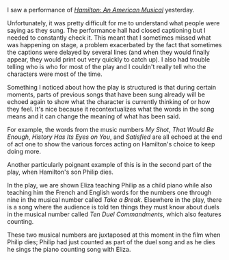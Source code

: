 I saw a performance of _[Hamilton: An American Musical](../notes/hamilton-an-american-musical)_ yesterday.

Unfortunately, it was pretty difficult for me to understand what people were saying as they sung. The performance hall had closed captioning but I needed to constantly check it. This meant that I sometimes missed what was happening on stage, a problem exacerbated by the fact that sometimes the captions were delayed by several lines (and when they would finally appear, they would print out very quickly to catch up). I also had trouble telling who is who for most of the play and I couldn't really tell who the characters were most of the time.

Something I noticed about how the play is structured is that during certain moments, parts of previous songs that have been sung already will be echoed again to show what the character is currently thinking of or how they feel. It's nice because it recontextualizes what the words in the song means and it can change the meaning of what has been said.

For example, the words from the music numbers _My Shot_, _That Would Be Enough_, _History Has Its Eyes on You_, and _Satisfied_ are all echoed at the end of act one to show the various forces acting on Hamilton's choice to keep doing more.

Another particularly poignant example of this is in the second part of the play, when Hamilton's son Philip dies.

In the play, we are shown Eliza teaching Philip as a child piano while also teaching him the French and English words for the numbers one through nine in the musical number called _Take a Break_. Elsewhere in the play, there is a song where the audience is told ten things they must know about duels in the musical number called _Ten Duel Commandments_, which also features counting.

These two musical numbers are juxtaposed at this moment in the film when Philip dies; Philip had just counted as part of the duel song and as he dies he sings the piano counting song with Eliza.
